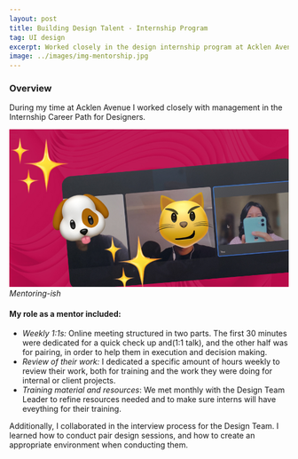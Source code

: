 ```yaml
---
layout: post
title: Building Design Talent - Internship Program
tag: UI design
excerpt: Worked closely in the design internship program at Acklen Avenue, mentoring junior designers through their career development and skill-building journey.
image: ../images/img-mentorship.jpg
---
```


### Overview

During my time at Acklen Avenue I worked closely with management in the Internship Career Path for Designers. 

![Meeting with Interns](../images/img-mentorship.jpg)
*Mentoring-ish*

#### My role as a mentor included:

- *Weekly 1:1s:* Online meeting structured in two parts. The first 30 minutes were dedicated for a quick check up and(1:1 talk), and the other half was for pairing, in order to help them in execution and decision making. 
- *Review of their work:* I dedicated a specific amount of hours weekly to review their work, both for training and the work they were doing for internal or client projects. 
- *Training material and resources*: We met monthly with the Design Team Leader to refine resources needed and to make sure interns will have eveything for their training. 


Additionally, I collaborated in the interview process for the Design Team. I learned how to conduct pair design sessions, and how to create an appropriate environment when conducting them.
